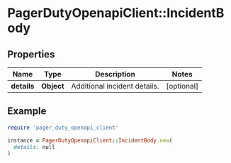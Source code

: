 # PagerDutyOpenapiClient::IncidentBody

## Properties

| Name | Type | Description | Notes |
| ---- | ---- | ----------- | ----- |
| **details** | **Object** | Additional incident details. | [optional] |

## Example

```ruby
require 'pager_duty_openapi_client'

instance = PagerDutyOpenapiClient::IncidentBody.new(
  details: null
)
```

